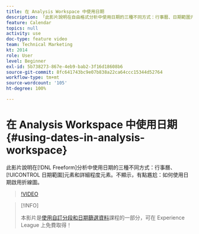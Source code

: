 ```yaml
---
title: 在 Analysis Workspace 中使用日期
description: 「此影片說明在自由格式分析中使用日期的三種不同方式：行事曆、日期範圍元素和詳細程度元素。不顯示，有點尷尬：如何使用日期啟用折線圖。「
feature: Calendar
topics: null
activity: use
doc-type: feature video
team: Technical Marketing
kt: 2014
role: User
level: Beginner
exl-id: 5b738273-867e-4eb9-bab2-3f16d18608b6
source-git-commit: 8fc641743bc9e07b838a22ca64ccc15344d52764
workflow-type: tm+mt
source-wordcount: '105'
ht-degree: 100%

---
```


# 在 Analysis Workspace 中使用日期 {#using-dates-in-analysis-workspace}

此影片說明在[!DNL Freeform]分析中使用日期的三種不同方式：行事曆、[!UICONTROL 日期範圍]元素和詳細程度元素。不顯示，有點尷尬：如何使用日期啟用折線圖。

>[!VIDEO](https://video.tv.adobe.com/v/24136/?quality=12&learn=on)

>[!INFO]
>
> 本影片是[使用自訂分段和日期篩選資料](https://experienceleague.adobe.com/?recommended=Analytics-U-1-2021.1.filterdata)課程的一部分，可在 Experience League 上免費取得！